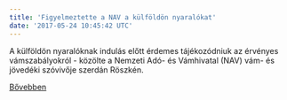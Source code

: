 ```yaml
---
title: 'Figyelmeztette a NAV a külföldön nyaralókat'
date: '2017-05-24 10:45:42 UTC'
---
```


A külföldön nyaralóknak indulás előtt érdemes tájékozódniuk az érvényes vámszabályokról - közölte a Nemzeti Adó- és Vámhivatal (NAV) vám- és jövedéki szóvivője szerdán Röszkén.


[Bővebben](http://ift.tt/2qOJNlP)
